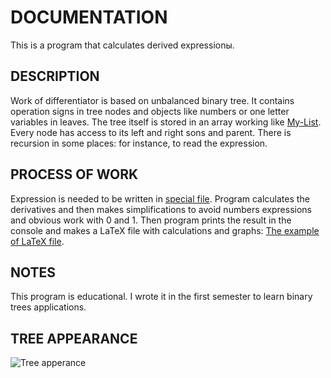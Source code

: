 **DOCUMENTATION**
=================
This is a program that calculates derived expressionы.

**DESCRIPTION**
---------------
Work of differentiator is based on unbalanced binary tree. It contains operation signs in tree nodes and objects like numbers or one letter variables in leaves.
The tree itself is stored in an array working like [My-List](https://github.com/s-a-v-a-n-n-a/My-List). Every node has access to its left and right sons and parent. There is recursion in some places: for instance, to read the expression.

**PROCESS OF WORK**
-------------------
Expression is needed to be written in [special file](https://github.com/s-a-v-a-n-n-a/Differentiator/blob/main/differentiator_file.txt). Program calculates the derivatives and then makes simplifications to avoid numbers expressions and obvious work with 0 and 1. Then program prints the result in the console and makes a LaTeX file with calculations and graphs: [The example of LaTeX file](https://github.com/s-a-v-a-n-n-a/Differentiator/blob/main/Work%20with%20LaTeX/LaTeX_file.pdf).
  
**NOTES**
---------
This program is educational. I wrote it in the first semester to learn binary trees applications.

**TREE APPEARANCE**
-------------------
![Tree apperance](https://github.com/s-a-v-a-n-n-a/Differentiator/blob/main/diff_tree_picture102.txt.png)
